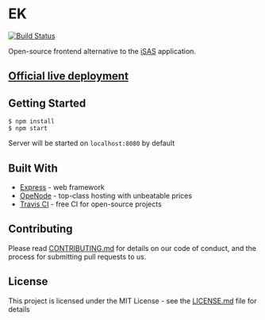 # EK
[![Build Status](https://travis-ci.org/JouzaLoL/better-isas.svg?branch=master)](https://travis-ci.org/JouzaLoL/better-isas)

Open-source frontend alternative to the [iSAS](http://isas.gytool.cz) application.

## [Official live deployment](http://betterisas.openode.io)

## Getting Started

```shell
$ npm install
$ npm start
```
Server will be started on `localhost:8080` by default

## Built With

* [Express](https://expressjs.com/) - web framework
* [OpeNode](https://www.openode.io/) - top-class hosting with unbeatable prices
* [Travis CI](https://travis-ci.org) - free CI for open-source projects

## Contributing

Please read [CONTRIBUTING.md](CONTRIBUTING.md) for details on our code of conduct, and the process for submitting pull requests to us.

## License

This project is licensed under the MIT License - see the [LICENSE.md](LICENSE.md) file for details

